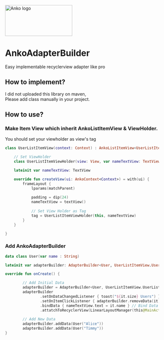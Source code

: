 <img src="https://github.com/Kotlin/anko/blob/master/doc/logo.png" alt="Anko logo" height="101" width="220" />

# AnkoAdapterBuilder
Easy implementable recyclerview adapter like pro

## How to implement?

I did not uploaded this library on maven,  
Please add class manually in your project.

## How to use?

### Make Item View which inherit AnkoListItemView & ViewHolder.
You should set your viewholder as view's tag

```kotlin
class UserListItemView(context: Context) : AnkoListItemView<UserListItemView.UserListItemViewHolder>(context) {

    // Set ViewHolder
    class UserListItemViewHolder(view: View, var nameTextView: TextView) : RecyclerView.ViewHolder(view)

    lateinit var nameTextView: TextView

    override fun createView(ui: AnkoContext<Context>) = with(ui) {
        frameLayout {
            lparams(matchParent)
            
            padding = dip(24)
            nameTextView = textView()
            
            // Set View Holder as Tag
            tag = UserListItemViewHolder(this, nameTextView)
        }
    }

}
```

### Add AnkoAdapterBuilder


```kotlin
data class User(var name : String)

lateinit var adapterBuilder: AdapterBuilder<User, UserListItemView.UserListItemViewHolder>

override fun onCreate() {

        // Add Initial Data
        adapterBuilder = AdapterBuilder<User, UserListItemView.UserListItemViewHolder>(listOf(User("Harry"), User("Tom")))
        adapterBuilder
                .setOnDataChangedListener { toast("${it.size} Users") }
                .setOnItemClickListener { adapterBuilder.removeData(it) } // Remove Data when Clicked
                .bindData { nameTextView.text = it.name } // Bind Data to View
                .attatchToRecyclerView(LinearLayoutManager(this@MainActivity), recyclerView)
        
        // Add New Data
        adapterBuilder.addData(User("Alice"))
        adapterBuilder.addData(User("Timmy"))
}
```
